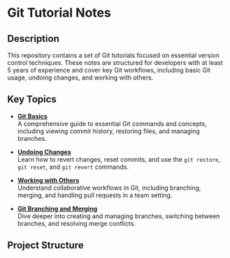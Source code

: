 # Git Tutorial Notes

## Description

This repository contains a set of Git tutorials focused on essential version control techniques. These notes are structured for developers with at least 5 years of experience and cover key Git workflows, including basic Git usage, undoing changes, and working with others. 

## Key Topics

- **[Git Basics](git_basics.md)**  
  A comprehensive guide to essential Git commands and concepts, including viewing commit history, restoring files, and managing branches.

- **[Undoing Changes](undoing_changes.md)**  
  Learn how to revert changes, reset commits, and use the `git restore`, `git reset`, and `git revert` commands.

- **[Working with Others](working%20with%20others.md)**  
  Understand collaborative workflows in Git, including branching, merging, and handling pull requests in a team setting.

- **[Git Branching and Merging](git_branching_and_merging.md)**  
  Dive deeper into creating and managing branches, switching between branches, and resolving merge conflicts.

## Project Structure

